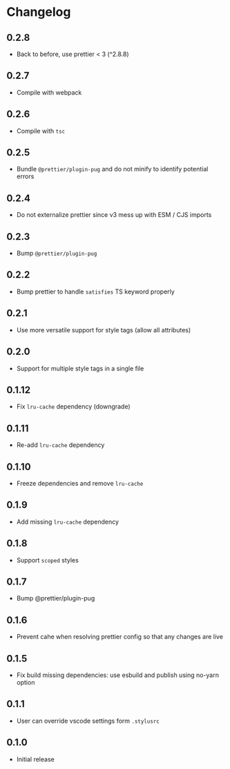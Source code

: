 # Changelog

## 0.2.8

  - Back to before, use prettier < 3 (^2.8.8)

## 0.2.7

  - Compile with webpack

## 0.2.6

  - Compile with `tsc`

## 0.2.5

  - Bundle `@prettier/plugin-pug` and do not minify to identify potential errors

## 0.2.4

  - Do not externalize prettier since v3 mess up with ESM / CJS imports

## 0.2.3

  - Bump `@prettier/plugin-pug`

## 0.2.2

  - Bump prettier to handle `satisfies` TS keyword properly

## 0.2.1

  - Use more versatile support for style tags (allow all attributes)

## 0.2.0

  - Support for multiple style tags in a single file

## 0.1.12

  - Fix `lru-cache` dependency (downgrade)

## 0.1.11

  - Re-add `lru-cache` dependency

## 0.1.10

  - Freeze dependencies and remove `lru-cache`

## 0.1.9

  - Add missing `lru-cache` dependency

## 0.1.8

  - Support `scoped` styles

## 0.1.7

  - Bump @prettier/plugin-pug

## 0.1.6

  - Prevent cahe when resolving prettier config so that any changes are live

## 0.1.5

  - Fix build missing dependencies: use esbuild and publish using no-yarn option

## 0.1.1

  - User can override vscode settings form `.stylusrc`

## 0.1.0

  - Initial release
